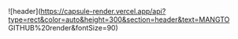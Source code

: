 ![header](https://capsule-render.vercel.app/api?type=rect&color=auto&height=300&section=header&text=MANGTO GITHUB%20render&fontSize=90)
